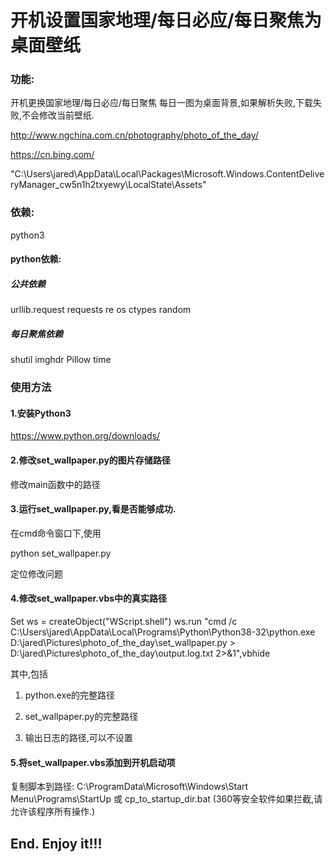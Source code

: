 # 开机设置国家地理/每日必应/每日聚焦为桌面壁纸

### 功能:

开机更换国家地理/每日必应/每日聚焦 每日一图为桌面背景,如果解析失败,下载失败,不会修改当前壁纸.

http://www.ngchina.com.cn/photography/photo_of_the_day/

https://cn.bing.com/

"C:\\Users\\jared\\AppData\\Local\\Packages\\Microsoft.Windows.ContentDeliveryManager_cw5n1h2txyewy\\LocalState\\Assets"


### 依赖:
python3

#### python依赖:
##### 公共依赖
urllib.request
requests
re
os
ctypes
random

##### 每日聚焦依赖
shutil
imghdr
Pillow
time


### 使用方法

#### 1.安装Python3

https://www.python.org/downloads/



#### 2.修改set_wallpaper.py的图片存储路径

修改main函数中的路径


#### 3.运行set_wallpaper.py,看是否能够成功.

在cmd命令窗口下,使用

python set_wallpaper.py

定位修改问题


#### 4.修改set_wallpaper.vbs中的真实路径

Set ws = createObject("WScript.shell")
ws.run "cmd /c C:\Users\jared\AppData\Local\Programs\Python\Python38-32\python.exe  D:\jared\Pictures\photo_of_the_day\set_wallpaper.py > D:\jared\Pictures\photo_of_the_day\output.log.txt 2>&1",vbhide

其中,包括
1) python.exe的完整路径

2) set_wallpaper.py的完整路径

3) 输出日志的路径,可以不设置


#### 5.将set_wallpaper.vbs添加到开机启动项
复制脚本到路径:
C:\ProgramData\Microsoft\Windows\Start Menu\Programs\StartUp
或 cp_to_startup_dir.bat (360等安全软件如果拦截,请允许该程序所有操作.)


##                                                       End. Enjoy it!!!



